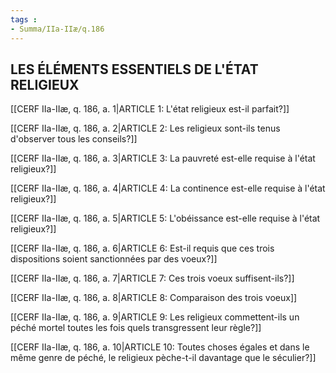 ```yaml
---
tags : 
- Summa/IIa-IIæ/q.186
---
```


## LES ÉLÉMENTS ESSENTIELS DE L'ÉTAT RELIGIEUX

[[CERF IIa-IIæ, q. 186, a. 1|ARTICLE 1: L'état religieux est-il parfait?]]

[[CERF IIa-IIæ, q. 186, a. 2|ARTICLE 2: Les religieux sont-ils tenus d'observer tous les conseils?]]

[[CERF IIa-IIæ, q. 186, a. 3|ARTICLE 3: La pauvreté est-elle requise à l'état religieux?]]

[[CERF IIa-IIæ, q. 186, a. 4|ARTICLE 4: La continence est-elle requise à l'état religieux?]]

[[CERF IIa-IIæ, q. 186, a. 5|ARTICLE 5: L'obéissance est-elle requise à l'état religieux?]]

[[CERF IIa-IIæ, q. 186, a. 6|ARTICLE 6: Est-il requis que ces trois dispositions soient sanctionnées par des voeux?]]

[[CERF IIa-IIæ, q. 186, a. 7|ARTICLE 7: Ces trois voeux suffisent-ils?]]

[[CERF IIa-IIæ, q. 186, a. 8|ARTICLE 8: Comparaison des trois voeux]]

[[CERF IIa-IIæ, q. 186, a. 9|ARTICLE 9: Les religieux commettent-ils un péché mortel toutes les fois quels transgressent leur règle?]]

[[CERF IIa-IIæ, q. 186, a. 10|ARTICLE 10: Toutes choses égales et dans le même genre de péché, le religieux pèche-t-il davantage que le séculier?]]

